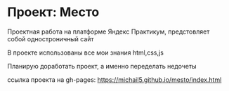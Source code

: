 ﻿# Проект: Место

Проектная работа на платформе Яндекс Практикум, предстовляет собой одностроничный сайт

В проекте использованы все мои знания html,css,js

Планирую доработать проект, а именно переделать недочеты

ссылка проекта на gh-pages: https://michail5.github.io/mesto/index.html






